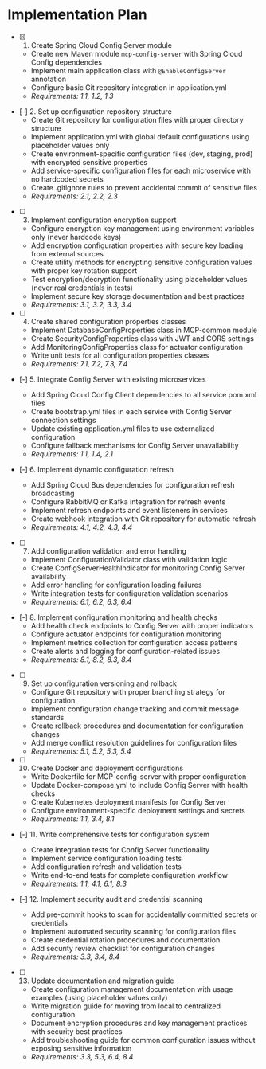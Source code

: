 # Implementation Plan

- [x] 1. Create Spring Cloud Config Server module
  - Create new Maven module `mcp-config-server` with Spring Cloud Config dependencies
  - Implement main application class with `@EnableConfigServer` annotation
  - Configure basic Git repository integration in application.yml
  - _Requirements: 1.1, 1.2, 1.3_

- [-] 2. Set up configuration repository structure
  - Create Git repository for configuration files with proper directory structure
  - Implement application.yml with global default configurations using placeholder values only
  - Create environment-specific configuration files (dev, staging, prod) with encrypted sensitive properties
  - Add service-specific configuration files for each microservice with no hardcoded secrets
  - Create .gitignore rules to prevent accidental commit of sensitive files
  - _Requirements: 2.1, 2.2, 2.3_

- [ ] 3. Implement configuration encryption support
  - Configure encryption key management using environment variables only (never hardcode keys)
  - Add encryption configuration properties with secure key loading from external sources
  - Create utility methods for encrypting sensitive configuration values with proper key rotation support
  - Test encryption/decryption functionality using placeholder values (never real credentials in tests)
  - Implement secure key storage documentation and best practices
  - _Requirements: 3.1, 3.2, 3.3, 3.4_

- [ ] 4. Create shared configuration properties classes
  - Implement DatabaseConfigProperties class in MCP-common module
  - Create SecurityConfigProperties class with JWT and CORS settings
  - Add MonitoringConfigProperties class for actuator configuration
  - Write unit tests for all configuration properties classes
  - _Requirements: 7.1, 7.2, 7.3, 7.4_

- [-] 5. Integrate Config Server with existing microservices
  - Add Spring Cloud Config Client dependencies to all service pom.xml files
  - Create bootstrap.yml files in each service with Config Server connection settings
  - Update existing application.yml files to use externalized configuration
  - Configure fallback mechanisms for Config Server unavailability
  - _Requirements: 1.1, 1.4, 2.1_

- [-] 6. Implement dynamic configuration refresh
  - Add Spring Cloud Bus dependencies for configuration refresh broadcasting
  - Configure RabbitMQ or Kafka integration for refresh events
  - Implement refresh endpoints and event listeners in services
  - Create webhook integration with Git repository for automatic refresh
  - _Requirements: 4.1, 4.2, 4.3, 4.4_

- [ ] 7. Add configuration validation and error handling
  - Implement ConfigurationValidator class with validation logic
  - Create ConfigServerHealthIndicator for monitoring Config Server availability
  - Add error handling for configuration loading failures
  - Write integration tests for configuration validation scenarios
  - _Requirements: 6.1, 6.2, 6.3, 6.4_

- [-] 8. Implement configuration monitoring and health checks
  - Add health check endpoints to Config Server with proper indicators
  - Configure actuator endpoints for configuration monitoring
  - Implement metrics collection for configuration access patterns
  - Create alerts and logging for configuration-related issues
  - _Requirements: 8.1, 8.2, 8.3, 8.4_

- [ ] 9. Set up configuration versioning and rollback
  - Configure Git repository with proper branching strategy for configuration
  - Implement configuration change tracking and commit message standards
  - Create rollback procedures and documentation for configuration changes
  - Add merge conflict resolution guidelines for configuration files
  - _Requirements: 5.1, 5.2, 5.3, 5.4_

- [ ] 10. Create Docker and deployment configurations
  - Write Dockerfile for MCP-config-server with proper configuration
  - Update Docker-compose.yml to include Config Server with health checks
  - Create Kubernetes deployment manifests for Config Server
  - Configure environment-specific deployment settings and secrets
  - _Requirements: 1.1, 3.4, 8.1_

- [-] 11. Write comprehensive tests for configuration system
  - Create integration tests for Config Server functionality
  - Implement service configuration loading tests
  - Add configuration refresh and validation tests
  - Write end-to-end tests for complete configuration workflow
  - _Requirements: 1.1, 4.1, 6.1, 8.3_

- [-] 12. Implement security audit and credential scanning
  - Add pre-commit hooks to scan for accidentally committed secrets or credentials
  - Implement automated security scanning for configuration files
  - Create credential rotation procedures and documentation
  - Add security review checklist for configuration changes
  - _Requirements: 3.3, 3.4, 8.4_

- [ ] 13. Update documentation and migration guide
  - Create configuration management documentation with usage examples (using placeholder values only)
  - Write migration guide for moving from local to centralized configuration
  - Document encryption procedures and key management practices with security best practices
  - Add troubleshooting guide for common configuration issues without exposing sensitive information
  - _Requirements: 3.3, 5.3, 6.4, 8.4_

